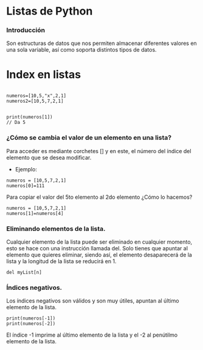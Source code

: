 # Listas de Python

### Introducción

Son estructuras de datos que nos permiten almacenar diferentes valores en una sola variable, así como soporta distintos tipos de datos.

# Index en listas

~~~

numeros=[10,5,"x",2,1]
numeros2=[10,5,7,2,1]


print(numeros[1]) 
// Da 5
~~~

### ¿Cómo se cambia el valor de un elemento en una lista?

Para acceder es mediante corchetes [] y en este, el número del índice del elemento que se desea modificar.

- Ejemplo:

~~~
numeros = [10,5,7,2,1]
numeros[0]=111
~~~

Para copiar el valor del 5to elemento al 2do elemento ¿Cómo lo hacemos?

~~~
numeros = [10,5,7,2,1]
numeros[1]=numeros[4]
~~~

### Eliminando elementos de la lista.

Cualquier elemento de la lista puede ser eliminado en cualquier momento, esto se hace con una instrucción llamada del. Solo tienes que apuntar al elemento que quieres eliminar, siendo así, el elemento desaparecerá de la lista y la longitud de la lista se reducirá en 1. 

~~~
del myList[n]
~~~

### Índices negativos.

Los índices negativos son válidos y son muy útiles, apuntan al último elemento de la lista.

~~~
print(numeros[-1])
print(numeros[-2])
~~~

El índice -1 imprime al último elemento de la lista y el -2 al penútilmo elemento de la lista.